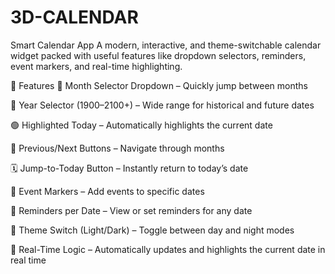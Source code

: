# 3D-CALENDAR
Smart Calendar App A modern, interactive, and theme-switchable calendar widget packed with useful features like dropdown selectors, reminders, event markers, and real-time highlighting.


🚀 Features
📅 Month Selector Dropdown – Quickly jump between months

📆 Year Selector (1900–2100+) – Wide range for historical and future dates

🟢 Highlighted Today – Automatically highlights the current date

🔁 Previous/Next Buttons – Navigate through months

🗓️ Jump-to-Today Button – Instantly return to today’s date

📌 Event Markers – Add events to specific dates

🔔 Reminders per Date – View or set reminders for any date

🎨 Theme Switch (Light/Dark) – Toggle between day and night modes

📡 Real-Time Logic – Automatically updates and highlights the current date in real time
